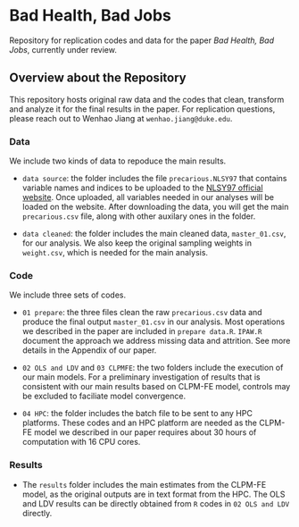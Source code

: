 # Bad Health, Bad Jobs

Repository for replication codes and data for the paper *Bad Health, Bad Jobs*, currently under review.

## Overview about the Repository

This repository hosts original raw data and the codes that clean, transform and analyze it for the final results in the paper. For replication questions, please reach out to Wenhao Jiang at `wenhao.jiang@duke.edu`.

### Data
 
We include two kinds of data to repoduce the main results. 

* `data source`: the folder includes the file `precarious.NLSY97` that contains variable names and indices to be uploaded to the [NLSY97 official website](https://www.nlsinfo.org/investigator/pages/login). Once uploaded, all variables needed in our analyses will be loaded on the website. After downloading the data, you will get the main `precarious.csv` file, along with other auxilary ones in the folder.

* `data cleaned`: the folder includes the main cleaned data, `master_01.csv`, for our analysis. We also keep the original sampling weights in `weight.csv`, which is needed for the main analysis.

### Code

We include three sets of codes.

* `01 prepare`: the three files clean the raw `precarious.csv` data and produce the final output `master_01.csv` in our analysis. Most operations we described in the paper are included in `prepare data.R`. `IPAW.R` document the approach we address missing data and attrition. See more details in the Appendix of our paper.

* `02 OLS and LDV` and `03 CLPMFE`: the two folders include the execution of our main models. For a preliminary investigation of results that is consistent with our main results based on CLPM-FE model, controls may be excluded to faciliate model convergence. 

* `04 HPC`: the folder includes the batch file to be sent to any HPC platforms. These codes and an HPC platform are needed as the CLPM-FE model we described in our paper requires about 30 hours of computation with 16 CPU cores.   

### Results

* The `results` folder includes the main estimates from the CLPM-FE model, as the original outputs are in text format from the HPC. The OLS and LDV results can be directly obtained from `R` codes in `02 OLS and LDV` directly. 


